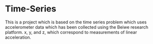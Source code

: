 # Time-Series
This is a project which is based on the time series problem which uses accelerometer data which has been collected using the Beiwe research platform.
x, y, and z, which correspond to measurements of linear acceleration.
